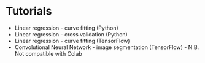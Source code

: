 # Tutorials

- Linear regression - curve fitting (Python)
- Linear regression - cross validation (Python)
- Linear regression - curve fitting (TensorFlow)
- Convolutional Neural Network - image segmentation (TensorFlow) - N.B. Not compatible with Colab